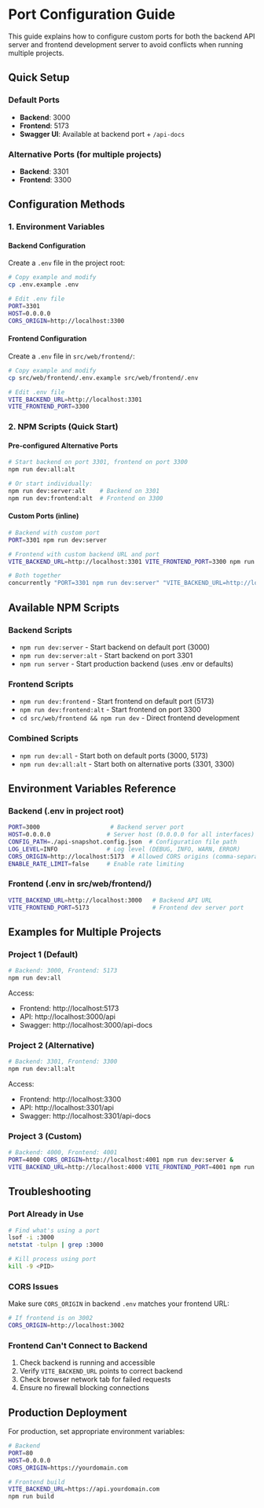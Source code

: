 # Port Configuration Guide

This guide explains how to configure custom ports for both the backend API server and frontend development server to avoid conflicts when running multiple projects.

## Quick Setup

### Default Ports
- **Backend**: 3000
- **Frontend**: 5173 
- **Swagger UI**: Available at backend port + `/api-docs`

### Alternative Ports (for multiple projects)
- **Backend**: 3301
- **Frontend**: 3300

## Configuration Methods

### 1. Environment Variables

#### Backend Configuration
Create a `.env` file in the project root:

```bash
# Copy example and modify
cp .env.example .env

# Edit .env file
PORT=3301
HOST=0.0.0.0
CORS_ORIGIN=http://localhost:3300
```

#### Frontend Configuration
Create a `.env` file in `src/web/frontend/`:

```bash
# Copy example and modify
cp src/web/frontend/.env.example src/web/frontend/.env

# Edit .env file  
VITE_BACKEND_URL=http://localhost:3301
VITE_FRONTEND_PORT=3300
```

### 2. NPM Scripts (Quick Start)

#### Pre-configured Alternative Ports
```bash
# Start backend on port 3301, frontend on port 3300
npm run dev:all:alt

# Or start individually:
npm run dev:server:alt    # Backend on 3301
npm run dev:frontend:alt  # Frontend on 3300
```

#### Custom Ports (inline)
```bash
# Backend with custom port
PORT=3301 npm run dev:server

# Frontend with custom backend URL and port
VITE_BACKEND_URL=http://localhost:3301 VITE_FRONTEND_PORT=3300 npm run dev:frontend

# Both together
concurrently "PORT=3301 npm run dev:server" "VITE_BACKEND_URL=http://localhost:3301 VITE_FRONTEND_PORT=3300 npm run dev:frontend"
```

## Available NPM Scripts

### Backend Scripts
- `npm run dev:server` - Start backend on default port (3000)
- `npm run dev:server:alt` - Start backend on port 3301
- `npm run server` - Start production backend (uses .env or defaults)

### Frontend Scripts  
- `npm run dev:frontend` - Start frontend on default port (5173)
- `npm run dev:frontend:alt` - Start frontend on port 3300
- `cd src/web/frontend && npm run dev` - Direct frontend development

### Combined Scripts
- `npm run dev:all` - Start both on default ports (3000, 5173)
- `npm run dev:all:alt` - Start both on alternative ports (3301, 3300)

## Environment Variables Reference

### Backend (.env in project root)
```bash
PORT=3000                    # Backend server port
HOST=0.0.0.0                # Server host (0.0.0.0 for all interfaces)
CONFIG_PATH=./api-snapshot.config.json  # Configuration file path
LOG_LEVEL=INFO              # Log level (DEBUG, INFO, WARN, ERROR)
CORS_ORIGIN=http://localhost:5173  # Allowed CORS origins (comma-separated)
ENABLE_RATE_LIMIT=false     # Enable rate limiting
```

### Frontend (.env in src/web/frontend/)
```bash
VITE_BACKEND_URL=http://localhost:3000   # Backend API URL
VITE_FRONTEND_PORT=5173                  # Frontend dev server port
```

## Examples for Multiple Projects

### Project 1 (Default)
```bash
# Backend: 3000, Frontend: 5173
npm run dev:all
```
Access: 
- Frontend: http://localhost:5173
- API: http://localhost:3000/api
- Swagger: http://localhost:3000/api-docs

### Project 2 (Alternative)
```bash
# Backend: 3301, Frontend: 3300  
npm run dev:all:alt
```
Access:
- Frontend: http://localhost:3300
- API: http://localhost:3301/api
- Swagger: http://localhost:3301/api-docs

### Project 3 (Custom)
```bash
# Backend: 4000, Frontend: 4001
PORT=4000 CORS_ORIGIN=http://localhost:4001 npm run dev:server &
VITE_BACKEND_URL=http://localhost:4000 VITE_FRONTEND_PORT=4001 npm run dev:frontend
```

## Troubleshooting

### Port Already in Use
```bash
# Find what's using a port
lsof -i :3000
netstat -tulpn | grep :3000

# Kill process using port
kill -9 <PID>
```

### CORS Issues
Make sure `CORS_ORIGIN` in backend `.env` matches your frontend URL:
```bash
# If frontend is on 3002
CORS_ORIGIN=http://localhost:3002
```

### Frontend Can't Connect to Backend
1. Check backend is running and accessible
2. Verify `VITE_BACKEND_URL` points to correct backend
3. Check browser network tab for failed requests
4. Ensure no firewall blocking connections

## Production Deployment

For production, set appropriate environment variables:

```bash
# Backend
PORT=80
HOST=0.0.0.0
CORS_ORIGIN=https://yourdomain.com

# Frontend build
VITE_BACKEND_URL=https://api.yourdomain.com
npm run build
```